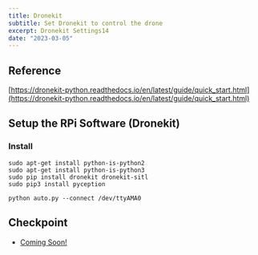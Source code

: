 ```yaml
---
title: Dronekit
subtitle: Set Dronekit to control the drone 
excerpt: Dronekit Settings14
date: "2023-03-05"
---
```


## Reference
[https://dronekit-python.readthedocs.io/en/latest/guide/quick_start.html](https://dronekit-python.readthedocs.io/en/latest/guide/quick_start.html)

## Setup the RPi Software (Dronekit)
### Install
```
sudo apt-get install python-is-python2
sudo apt-get install python-is-python3
sudo pip install dronekit dronekit-sitl
sudo pip3 install pyception
```

```
python auto.py --connect /dev/ttyAMA0
```

## Checkpoint
- [Coming Soon!]()